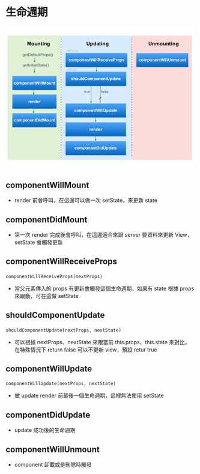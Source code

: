 # 生命週期

![](https://raw.githubusercontent.com/xiaoda/fe-basic/master/react/res/lifecycle.jpg?1)


## componentWillMount
 - render 前會呼叫，在這邊可以做一次 setState，來更新 state


## componentDidMount
 - 第一次 render 完成後會呼叫，在這邊適合來跟 server 要資料來更新 View，setState 會觸發更新

## componentWillReceiveProps
 `componentWillReceiveProps(nextProps)`
 - 當父元素傳入的 props 有更新會觸發這個生命週期，如果有 state 根據 props 來跟動，可在這做 setState

## shouldComponentUpdate
 `shouldComponentUpdate(nextProps, nextState)`
 - 可以根據 nextProps、nextState 來跟當前 this.props、this.state 來對比，在特殊情況下 return false 可以不更新 view，預設 retur true

## componentWillUpdate
 `componentWillUpdate(nextProps, nextState)`
 - 做 update render 前最後一個生命週期，這裡無法使用 setState

## componentDidUpdate
 - update 成功後的生命週期

## componentWillUnmount
 - component 卸載或是刪除時觸發 